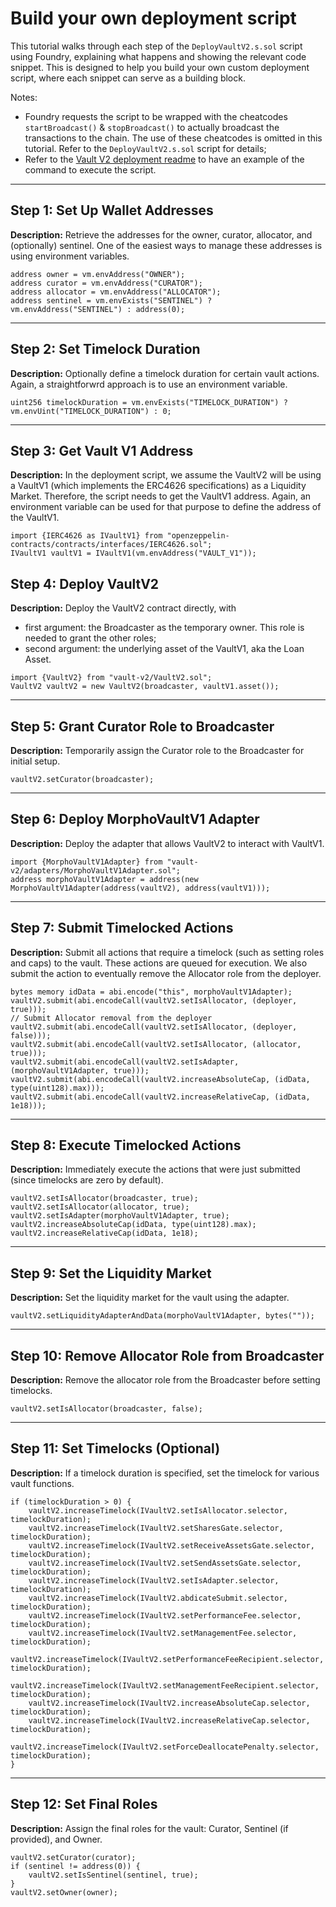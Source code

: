 # Build your own deployment script

This tutorial walks through each step of the `DeployVaultV2.s.sol` script using Foundry, explaining what happens and showing the relevant code snippet. This is designed to help you build your own custom deployment script, where each snippet can serve as a building block.

Notes:

- Foundry requests the script to be wrapped with the cheatcodes `startBroadcast()` & `stopBroadcast()` to actually broadcast the transactions to the chain. The use of these cheatcodes is omitted in this tutorial. Refer to the `DeployVaultV2.s.sol` script for details;
- Refer to the [Vault V2 deployment readme](https://github.com/morpho-org/vault-v2-deployment) to have an example of the command to execute the script.

---

## Step 1: Set Up Wallet Addresses

**Description:**
Retrieve the addresses for the owner, curator, allocator, and (optionally) sentinel. One of the easiest ways to manage these addresses is using environment variables.

```solidity
address owner = vm.envAddress("OWNER");
address curator = vm.envAddress("CURATOR");
address allocator = vm.envAddress("ALLOCATOR");
address sentinel = vm.envExists("SENTINEL") ? vm.envAddress("SENTINEL") : address(0);
```

---

## Step 2: Set Timelock Duration

**Description:**
Optionally define a timelock duration for certain vault actions. Again, a straightforwrd approach is to use an environment variable.

```solidity
uint256 timelockDuration = vm.envExists("TIMELOCK_DURATION") ? vm.envUint("TIMELOCK_DURATION") : 0;
```

---

## Step 3: Get Vault V1 Address

**Description:**
In the deployment script, we assume the VaultV2 will be using a VaultV1 (which implements the ERC4626 specifications) as a Liquidity Market. Therefore, the script needs to get the VaultV1 address. Again, an environment variable can be used for that purpose to define the address of the VaultV1.

```solidity
import {IERC4626 as IVaultV1} from "openzeppelin-contracts/contracts/interfaces/IERC4626.sol";
IVaultV1 vaultV1 = IVaultV1(vm.envAddress("VAULT_V1"));
```


## Step 4: Deploy VaultV2

**Description:**
Deploy the VaultV2 contract directly, with

- first argument: the Broadcaster as the temporary owner. This role is needed to grant the other roles;
- second argument: the underlying asset of the VaultV1, aka the Loan Asset.

```solidity
import {VaultV2} from "vault-v2/VaultV2.sol";
VaultV2 vaultV2 = new VaultV2(broadcaster, vaultV1.asset());
```

---

## Step 5: Grant Curator Role to Broadcaster

**Description:**
Temporarily assign the Curator role to the Broadcaster for initial setup.

```solidity
vaultV2.setCurator(broadcaster);
```

---

## Step 6: Deploy MorphoVaultV1 Adapter

**Description:**
Deploy the adapter that allows VaultV2 to interact with VaultV1.

```solidity
import {MorphoVaultV1Adapter} from "vault-v2/adapters/MorphoVaultV1Adapter.sol";
address morphoVaultV1Adapter = address(new MorphoVaultV1Adapter(address(vaultV2), address(vaultV1)));
```

---

## Step 7: Submit Timelocked Actions

**Description:**
Submit all actions that require a timelock (such as setting roles and caps) to the vault. These actions are queued for execution.
We also submit the action to eventually remove the Allocator role from the deployer.

```solidity
bytes memory idData = abi.encode("this", morphoVaultV1Adapter);
vaultV2.submit(abi.encodeCall(vaultV2.setIsAllocator, (deployer, true)));
// Submit Allocator removal from the deployer
vaultV2.submit(abi.encodeCall(vaultV2.setIsAllocator, (deployer, false)));
vaultV2.submit(abi.encodeCall(vaultV2.setIsAllocator, (allocator, true)));
vaultV2.submit(abi.encodeCall(vaultV2.setIsAdapter, (morphoVaultV1Adapter, true)));
vaultV2.submit(abi.encodeCall(vaultV2.increaseAbsoluteCap, (idData, type(uint128).max)));
vaultV2.submit(abi.encodeCall(vaultV2.increaseRelativeCap, (idData, 1e18)));
```

---

## Step 8: Execute Timelocked Actions

**Description:**
Immediately execute the actions that were just submitted (since timelocks are zero by default).

```solidity
vaultV2.setIsAllocator(broadcaster, true);
vaultV2.setIsAllocator(allocator, true);
vaultV2.setIsAdapter(morphoVaultV1Adapter, true);
vaultV2.increaseAbsoluteCap(idData, type(uint128).max);
vaultV2.increaseRelativeCap(idData, 1e18);
```

---

## Step 9: Set the Liquidity Market

**Description:**
Set the liquidity market for the vault using the adapter.

```solidity
vaultV2.setLiquidityAdapterAndData(morphoVaultV1Adapter, bytes(""));
```

---

## Step 10: Remove Allocator Role from Broadcaster

**Description:**
Remove the allocator role from the Broadcaster before setting timelocks.

```solidity
vaultV2.setIsAllocator(broadcaster, false);
```

---

## Step 11: Set Timelocks (Optional)

**Description:**
If a timelock duration is specified, set the timelock for various vault functions.

```solidity
if (timelockDuration > 0) {
    vaultV2.increaseTimelock(IVaultV2.setIsAllocator.selector, timelockDuration);
    vaultV2.increaseTimelock(IVaultV2.setSharesGate.selector, timelockDuration);
    vaultV2.increaseTimelock(IVaultV2.setReceiveAssetsGate.selector, timelockDuration);
    vaultV2.increaseTimelock(IVaultV2.setSendAssetsGate.selector, timelockDuration);
    vaultV2.increaseTimelock(IVaultV2.setIsAdapter.selector, timelockDuration);
    vaultV2.increaseTimelock(IVaultV2.abdicateSubmit.selector, timelockDuration);
    vaultV2.increaseTimelock(IVaultV2.setPerformanceFee.selector, timelockDuration);
    vaultV2.increaseTimelock(IVaultV2.setManagementFee.selector, timelockDuration);
    vaultV2.increaseTimelock(IVaultV2.setPerformanceFeeRecipient.selector, timelockDuration);
    vaultV2.increaseTimelock(IVaultV2.setManagementFeeRecipient.selector, timelockDuration);
    vaultV2.increaseTimelock(IVaultV2.increaseAbsoluteCap.selector, timelockDuration);
    vaultV2.increaseTimelock(IVaultV2.increaseRelativeCap.selector, timelockDuration);
    vaultV2.increaseTimelock(IVaultV2.setForceDeallocatePenalty.selector, timelockDuration);
}
```

---

## Step 12: Set Final Roles

**Description:**
Assign the final roles for the vault: Curator, Sentinel (if provided), and Owner.

```solidity
vaultV2.setCurator(curator);
if (sentinel != address(0)) {
    vaultV2.setIsSentinel(sentinel, true);
}
vaultV2.setOwner(owner);
```
